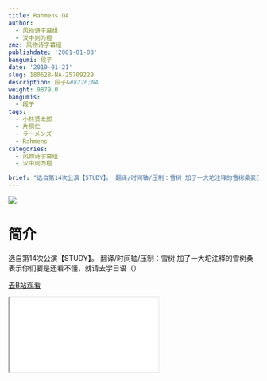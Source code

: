 ```yaml
---
title: Rahmens QA
author:
  - 风物诗字幕组
  - 汉中则为橙
zmz: 风物诗字幕组
publishdate: '2001-01-03'
bangumi: 段子
date: '2019-01-21'
slug: 180628-NA-25709229
description: 段子&#8226;NA
weight: 9879.0
bangumis:
  - 段子
tags:
  - 小林贤太郎
  - 片桐仁
  - ラーメンズ
  - Rahmens
categories:
  - 风物诗字幕组
  - 汉中则为橙

brief: "选自第14次公演【STUDY】。 翻译/时间轴/压制：雪树 加了一大坨注释的雪树桑表示你们要是还看不懂，就请去学日语（）"
---
```

![](https://i.imgur.com/NLPh3hy.jpg)
# 简介  
选自第14次公演【STUDY】。
翻译/时间轴/压制：雪树
加了一大坨注释的雪树桑表示你们要是还看不懂，就请去学日语（）  

[去B站观看](https://www.bilibili.com/video/av25709229/)
<div class ="resp-container"><iframe class="testiframe" src="//player.bilibili.com/player.html?aid=25709229"", scrolling="no", allowfullscreen="true" > </iframe></div> 
